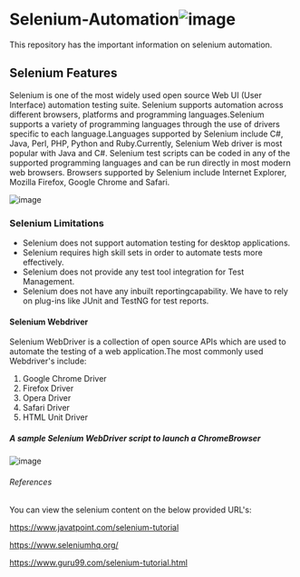 # Selenium-Automation![image](https://static.javatpoint.com/tutorial/selenium/images/selenium-tutorial.jpg)

This repository has the important information on selenium automation.

## Selenium Features 
Selenium is one of the most widely used open source Web UI (User Interface) automation testing suite. Selenium supports automation across different browsers, platforms and programming languages.Selenium supports a variety of programming languages through the use of drivers specific to each language.Languages supported by Selenium include C#, Java, Perl, PHP, Python and Ruby.Currently, Selenium Web driver is most popular with Java and C#. Selenium test scripts can be coded in any of the supported programming languages and can be run directly in most modern web browsers. Browsers supported by Selenium include Internet Explorer, Mozilla Firefox, Google Chrome and Safari.

![image](https://static.javatpoint.com/tutorial/selenium/images/selenium-what-is-selenium.png)

### Selenium Limitations
- Selenium does not support automation testing for desktop applications.
- Selenium requires high skill sets in order to automate tests more effectively.
- Selenium does not provide any test tool integration for Test Management.
- Selenium does not have any inbuilt reportingcapability. We have to rely on plug-ins like JUnit and TestNG for test reports.

#### Selenium Webdriver
Selenium WebDriver is a collection of open source APIs which are used to automate the testing of a web application.The most commonly used Webdriver's include:
1. Google Chrome Driver
2. Firefox Driver 
3. Opera Driver
4. Safari Driver
5. HTML Unit Driver

##### A sample Selenium WebDriver script to launch a ChromeBrowser
![image](http://1.bp.blogspot.com/-wEGPWQa6w_s/VTNmW7nslFI/AAAAAAAAATc/WsyhYwlppNA/s1600/chrome%2BBrowser%2BInvoke.png)

###### References
 You can view the selenium content on the below provided URL's:
 
 https://www.javatpoint.com/selenium-tutorial
 
 https://www.seleniumhq.org/
 
 https://www.guru99.com/selenium-tutorial.html
 


